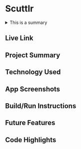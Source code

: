 # Scuttlr

<details close>
<summary> This is a summary</summary>

  + Live Link
  + Project Summary
  + Technology Used
  + App Screenshots
  + Build/Run Instructions
  + Future Features
  + Code Highlights
<br>
</details>

## Live Link

## Project Summary

## Technology Used

## App Screenshots

## Build/Run Instructions

## Future Features

## Code Highlights
